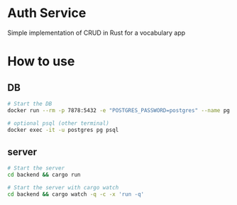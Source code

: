 Auth Service
======
Simple implementation of CRUD in Rust for a vocabulary app


How to use
======

## DB

```sh
# Start the DB
docker run --rm -p 7878:5432 -e "POSTGRES_PASSWORD=postgres" --name pg postgres:14

# optional psql (other terminal)
docker exec -it -u postgres pg psql
```

## server

```sh
# Start the server
cd backend && cargo run

# Start the server with cargo watch
cd backend && cargo watch -q -c -x 'run -q'
```